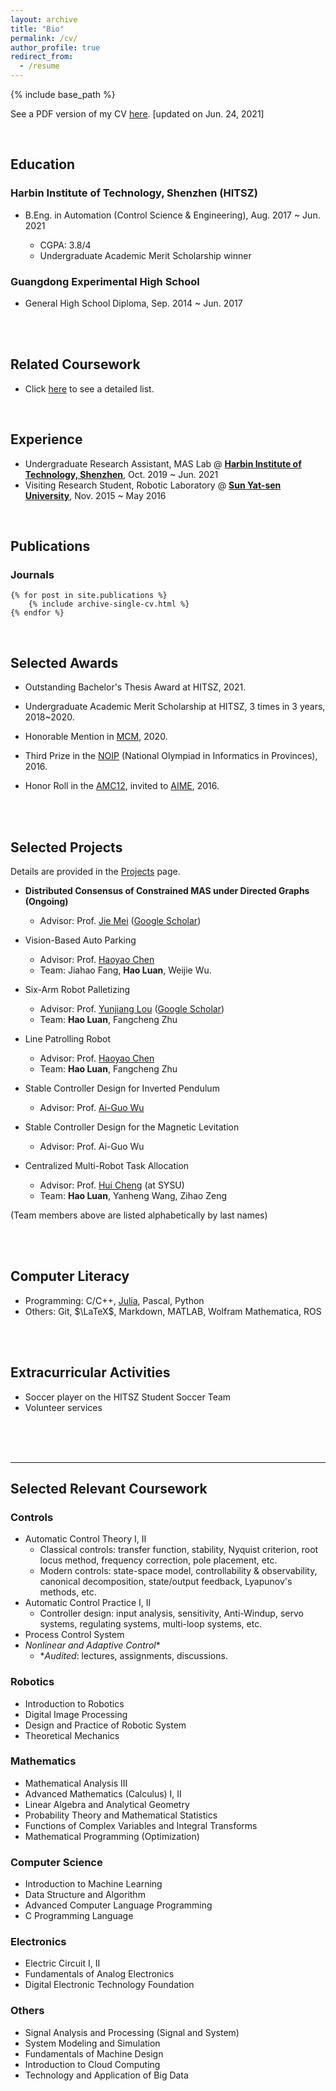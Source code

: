 ```yaml
---
layout: archive
title: "Bio"
permalink: /cv/
author_profile: true
redirect_from:
  - /resume
---
```


{% include base_path %}

See a PDF version of my CV [here](https://edmundluan.github.io/files/CV_HaoLuan.pdf). [updated on Jun. 24, 2021]

<br/>

## Education

### Harbin Institute of Technology, Shenzhen (HITSZ)

- B.Eng. in Automation (Control Science & Engineering), Aug. 2017 ~ Jun. 2021 

    - CGPA: 3.8/4
    - Undergraduate Academic Merit Scholarship winner 

### Guangdong Experimental High School

- General High School Diploma, Sep. 2014 ~ Jun. 2017 

<br/>
<br/>

## Related Coursework

- Click [here](#selected-relevant-coursework) to see a detailed list. 


<br/>

## Experience

* Undergraduate Research Assistant, MAS Lab @ [**Harbin Institute of Technology, Shenzhen**](http://www.hitsz.edu.cn/index.html), Oct. 2019 ~ Jun. 2021 
* Visiting Research Student, Robotic Laboratory @ [**Sun Yat-sen University**](http://sysu.edu.cn/en/index.htm), Nov. 2015 ~ May 2016 

<br/>

## Publications

### Journals

    {% for post in site.publications %}
        {% include archive-single-cv.html %}
    {% endfor %}

<br/>

## Selected Awards

-   Outstanding Bachelor's Thesis Award at HITSZ, 2021. 

-   Undergraduate Academic Merit Scholarship at HITSZ, 3 times in 3 years, 2018~2020.
-   Honorable Mention in [MCM](https://www.comap.com/undergraduate/contests/), 2020.
-   Third Prize in the [NOIP](http://www.noi.cn/) (National Olympiad in Informatics in Provinces), 2016.
-   Honor Roll in the [AMC12](https://www.maa.org/math-competitions/american-mathematics-contest-12-amc-12), invited to [AIME](https://www.maa.org/math-competitions/american-invitational-mathematics-examination-aime), 2016.

<br/><br/>


## Selected Projects

Details are provided in the [Projects](https://edmundluan.github.io/projects/) page. 

-   **Distributed Consensus of Constrained MAS under Directed Graphs (Ongoing)**
    -   Advisor: Prof. [Jie Mei](http://faculty.hitsz.edu.cn/meijie) ([Google Scholar](https://scholar.google.com/citations?user=tyQm5IkAAAAJ)) 

-   Vision-Based Auto Parking
    -   Advisor: Prof. [Haoyao Chen](http://nrs-lab.com/people/) 
    -   Team: Jiahao Fang, **Hao Luan**, Weijie Wu. 

-   Six-Arm Robot Palletizing
    -   Advisor: Prof. [Yunjiang Lou](http://faculty.hitsz.edu.cn/louyunjiang?lang=en) ([Google Scholar](https://scholar.google.com/citations?user=8Ulrn3cAAAAJ))  
    -   Team: **Hao Luan**, Fangcheng Zhu 

-   Line Patrolling Robot
    -   Advisor: Prof. [Haoyao Chen](http://nrs-lab.com/people/) 
    -   Team: **Hao Luan**, Fangcheng Zhu 

-   Stable Controller Design for Inverted Pendulum
    -   Advisor: Prof. [Ai-Guo Wu](https://ieeexplore.ieee.org/author/38182430000) 

-   Stable Controller Design for the Magnetic Levitation
    -   Advisor: Prof. Ai-Guo Wu 

-   Centralized Multi-Robot Task Allocation
    -   Advisor: Prof. [Hui Cheng](http://sdcs.sysu.edu.cn/content/2504) (at SYSU) 
    -   Team: **Hao Luan**, Yanheng Wang, Zihao Zeng  

(Team members above are listed alphabetically by last names)

<br/><br/>



## Computer Literacy
-   Programming: C/C++, [Julia](https://julialang.org/), Pascal, Python 
-   Others: Git, $\LaTeX$, Markdown, MATLAB, Wolfram Mathematica, ROS 

<br/><br/>

## Extracurricular Activities
-   Soccer player on the HITSZ Student Soccer Team 
-   Volunteer services



<br/>
<br/>
<br/>

---
## Selected Relevant Coursework

### Controls
- Automatic Control Theory I, II 
  - Classical controls: transfer function, stability, Nyquist criterion, root locus method, frequency correction, pole placement, etc. 
  - Modern controls: state-space model, controllability & observability, canonical decomposition, state/output feedback, Lyapunov's methods, etc. 
- Automatic Control Practice I, II 
  - Controller design: input analysis, sensitivity, Anti-Windup, servo systems, regulating systems, multi-loop systems, etc. 
- Process Control System
- *Nonlinear and Adaptive Control*\*
  - \**Audited*: lectures, assignments, discussions. 

### Robotics
- Introduction to Robotics 
- Digital Image Processing 
- Design and Practice of Robotic System 
- Theoretical Mechanics 

### Mathematics
- Mathematical Analysis III 
- Advanced Mathematics (Calculus) I, II 
- Linear Algebra and Analytical Geometry 
- Probability Theory and Mathematical Statistics 
- Functions of Complex Variables and Integral Transforms 
- Mathematical Programming (Optimization) 

### Computer Science 
- Introduction to Machine Learning 
- Data Structure and Algorithm 
- Advanced Computer Language Programming 
- C Programming Language 


### Electronics
- Electric Circuit I, II
- Fundamentals of Analog Electronics
- Digital Electronic Technology Foundation 

### Others
- Signal Analysis and Processing (Signal and System) 
- System Modeling and Simulation 
- Fundamentals of Machine Design 
- Introduction to Cloud Computing 
- Technology and Application of Big Data  



<!--

Publications
======
  <ul>{% for post in site.publications %}
    {% include archive-single-cv.html %}
  {% endfor %}</ul>

Talks
======
  <ul>{% for post in site.talks %}
    {% include archive-single-talk-cv.html %}
  {% endfor %}</ul>

Teaching
======
  <ul>{% for post in site.teaching %}
    {% include archive-single-cv.html %}
  {% endfor %}</ul>


Leadership
======

* Currently signed in to 43 different slack teams

-->

